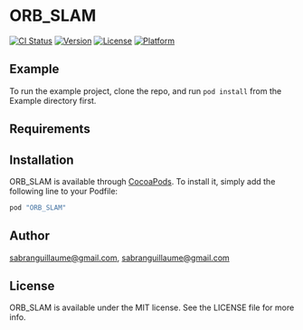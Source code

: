 # ORB_SLAM

[![CI Status](http://img.shields.io/travis/sabranguillaume@gmail.com/ORB_SLAM.svg?style=flat)](https://travis-ci.org/sabranguillaume@gmail.com/ORB_SLAM)
[![Version](https://img.shields.io/cocoapods/v/ORB_SLAM.svg?style=flat)](http://cocoapods.org/pods/ORB_SLAM)
[![License](https://img.shields.io/cocoapods/l/ORB_SLAM.svg?style=flat)](http://cocoapods.org/pods/ORB_SLAM)
[![Platform](https://img.shields.io/cocoapods/p/ORB_SLAM.svg?style=flat)](http://cocoapods.org/pods/ORB_SLAM)

## Example

To run the example project, clone the repo, and run `pod install` from the Example directory first.

## Requirements

## Installation

ORB_SLAM is available through [CocoaPods](http://cocoapods.org). To install
it, simply add the following line to your Podfile:

```ruby
pod "ORB_SLAM"
```

## Author

sabranguillaume@gmail.com, sabranguillaume@gmail.com

## License

ORB_SLAM is available under the MIT license. See the LICENSE file for more info.
